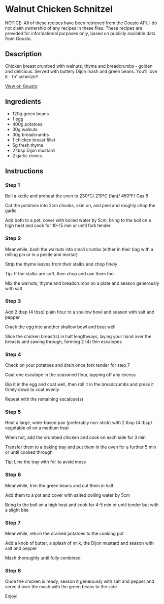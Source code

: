 # Walnut Chicken Schnitzel

NOTICE: All of these recipes have been retrieved from the Gousto API. I do not claim ownership of any recipes in these files. These recipes are provided for informational purposes only, based on publicly available data from Gousto.

## Description

Chicken breast crumbed with walnuts, thyme and breadcrumbs - golden and delicious. Served with buttery Dijon mash and green beans. You'll love it - fo' schnitzel!

[View on Gousto](https://www.gousto.co.uk/recipes/cookbook/walnut-chicken-schnitzel)

## Ingredients

- 120g green beans
- 1 egg
- 400g potatoes
- 30g walnuts 
- 30g breadcrumbs
- 1 chicken breast fillet
- 5g fresh thyme
- 2 tbsp Dijon mustard
- 2 garlic cloves

## Instructions


### Step 1

Boil a kettle and preheat the oven to 230&deg;C/ 210&deg;C (fan)/ 450&deg;F/ Gas 8


Cut the potatoes into 2cm chunks, skin on, and peel and roughly chop the garlic&nbsp;


Add both to a pot, cover with boiled water by 5cm, bring to the boil on a high heat and cook for 10-15 min or until fork tender


### Step 2

Meanwhile, bash the walnuts into small crumbs (either in their bag with a rolling pin or in a pestle and mortar)


Strip the thyme leaves from their stalks and chop finely&nbsp;


Tip: If the stalks are soft, then chop and use them too


Mix the walnuts, thyme and breadcrumbs on a plate and season generously with salt


### Step 3

Add 2 tbsp <span class="text-danger">(4 tbsp)</span> plain flour to a shallow bowl and season with salt and pepper


Crack the egg into another shallow bowl and beat well


Slice the chicken breast<span class="text-danger">(s)</span> in half lengthways, laying your hand over the breasts and sawing through, forming 2 <span class="text-danger">(4)</span> thin escalopes


### Step 4

Check on your potatoes and drain once fork tender for step 7


Coat one escalope in the seasoned flour, tapping off any excess


Dip it in the egg and coat well, then roll it in the breadcrumbs and press it firmly down to coat evenly


Repeat with the remaining escalope<span class="text-danger">(s)</span>


### Step 5

Heat a large, wide-based pan (preferably non-stick) with 2 tbsp <span class="text-danger">(4 tbsp)</span> vegetable oil on a medium heat


When hot, add the crumbed chicken and cook on each side for 3 min


Transfer them to a baking tray and put them in the oven for a further 5 min or until cooked through


Tip: Line the tray with foil to avoid mess


### Step 6

Meanwhile, trim the green beans and cut them in half


Add them to a pot and cover with salted boiling water by 5cm


Bring to the boil on a high heat and cook for 4-5 min or until tender but with a slight bite


### Step 7

Meanwhile, return the drained potatoes to the cooking pot


Add a knob of butter, a splash of milk, the Dijon mustard and season with salt and pepper


Mash thoroughly until fully combined

### Step 8

Once the chicken is ready, season it generously with salt and pepper and serve it over the mash with the green beans to the side


Enjoy!

